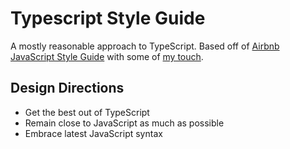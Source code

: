 # Typescript Style Guide

A mostly reasonable approach to TypeScript. Based off of [Airbnb JavaScript Style Guide](https://github.com/airbnb/javascript) with some of [my touch](https://github.com/unional/javascript).

## Design Directions
* Get the best out of TypeScript
* Remain close to JavaScript as much as possible
* Embrace latest JavaScript syntax
